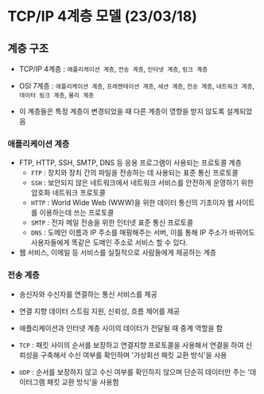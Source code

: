 # TCP/IP 4계층 모델 (23/03/18)

## 계층 구조

- TCP/IP 4계층 : `애플리케이션 계층`, `전송 계층`, `인터넷 계층`, `링크 계층` 

- OSI 7계층 : `애플리케이션 계층`, `프레젠테이션 계층`, `세션 계층`, `전송 계층`, `네트워크 계층`, `데이터 링크 계층`, `물리 계층`

- 이 계층들은 특정 계층이 변경되었을 때 다른 계층이 영향을 받지 않도록 설계되었음

### 애플리케이션 계층

- FTP, HTTP, SSH, SMTP, DNS 등 응용 프로그램이 사용되는 프로토콜 계층
  - `FTP` : 장치와 장치 간의 파일을 전송하는 데 사용되는 표준 통신 프로토콜
  - `SSH` : 보안되지 않은 네트워크에서 네트워크 서비스를 안전하게 운영하기 위한 암호화 네트워크 프로토콜
  - `HTTP` : World Wide Web (WWW)을 위한 데이터 통신의 기초이자 웹 사이트를 이용하는데 쓰는 프로토콜
  - `SMTP` : 전자 메일 전송을 위한 인터넷 표준 통신 프로토콜
  - `DNS` : 도메인 이름과 IP 주소를 매핑해주는 서버, 이를 통해 IP 주소가 바뀌어도 사용자들에게 똑같은 도메인 주소로 서비스 할 수 있다.
- 웹 서비스, 이메일 등 서비스를 실질적으로 사람들에게 제공하는 계층

### 전송 계층

- 송신자와 수신자를 연결하는 통신 서비스를 제공

- 연결 지향 데이터 스트림 지원, 신뢰성, 흐름 제어를 제공

- 애플리케이션과 인터넷 계층 사이의 데이터가 전달될 때 중계 역할을 함

- `TCP` : 패킷 사이의 순서를 보장하고 연결지향 프로토콜을 사용해서 연결을 하여 신뢰성을 구축해서 수신 여부를 확인하며 '가상회선 패킷 교환 방식'을 사용

- `UDP` : 순서를 보장하지 않고 수신 여부를 확인하지 않으며 단순히 데이터만 주는 '데이터그램 패킷 교환 방식'을 사용함
